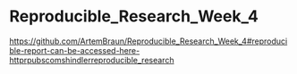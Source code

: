 # Reproducible_Research_Week_4
https://github.com/ArtemBraun/Reproducible_Research_Week_4#reproducible-report-can-be-accessed-here-httprpubscomshindlerreproducible_research
